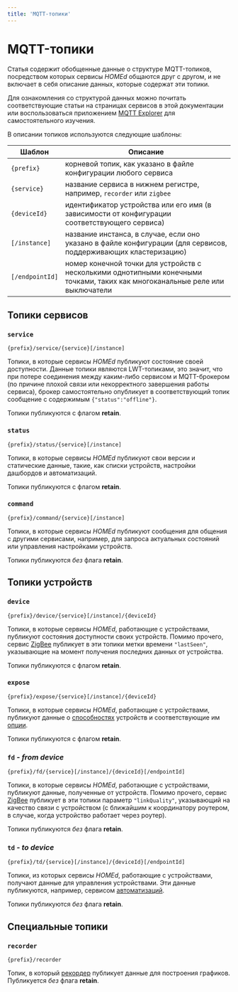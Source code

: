 ```yaml
---
title: 'MQTT-топики'
---
```


# MQTT-топики

Статья содержит обобщенные данные о структуре MQTT-топиков, посредством которых сервисы _HOMEd_ общаются друг с другом, и не включает в себя описание данных, которые содержат эти топики.

Для ознакомления со структурой данных можно почитать соответствующие статьи на страницах сервисов в этой документации или воспользоваться приложением [MQTT Explorer](http://mqtt-explorer.com) для самостоятельного изучения.

В описании топиков используются следующие шаблоны:

| Шаблон | Описание |
|--------|----------|
| `{prefix}`      | корневой топик, как указано в файле конфигурации любого сервиса |
| `{service}`     | название сервиса в нижнем регистре, например, `recorder` или `zigbee` |
| `{deviceId}`    | идентификатор устройства или его имя (в зависимости от конфигурации соответствующего сервиса) |
| `[/instance]`   | название инстанса, в случае, если оно указано в файле конфигурации (для сервисов, поддерживающих кластеризацию) |
| `[/endpointId]` | номер конечной точки для устройств с несколькими однотипными конечными точками, таких как многоканальные реле или выключатели |

## Топики сервисов

### `service`

```
{prefix}/service/{service}[/instance]
```

Топики, в которые сервисы _HOMEd_ публикуют состояние своей доступности. Данные топики являются LWT-топиками, это значит, что при потере соединения между каким-либо сервисом и MQTT-брокером (по причине плохой связи или некорректного завершения работы сервиса), брокер самостоятельно опубликует в соответствующий топик сообщение с содержимым `{"status":"offline"}`.

Топики публикуются с флагом __retain__.

### `status`

```
{prefix}/status/{service}[/instance]
```

Топики, в которые сервисы _HOMEd_ публикуют свои версии и статические данные, такие, как списки устройств, настройки дашбордов и автоматизаций.

Топики публикуются с флагом __retain__.

### `command`

```
{prefix}/command/{service}[/instance]
```

Топики, в которые сервисы _HOMEd_ публикуют сообщения для общения с другими сервисами, например, для запроса актуальных состояний или управления настройками устройств.

Топики публикуются _без_ флага __retain__.

## Топики устройств

### `device`

```
{prefix}/device/{service}[/instance]/{deviceId}
```

Топики, в которые сервисы _HOMEd_, работающие с устройствами, публикуют состояния доступности своих устройств. Помимо прочего, сервис [ZigBee](/zigbee/) публикует в эти топики метки времени `"lastSeen"`, указывающие на момент получения последних данных от устройства.

Топики публикуются с флагом __retain__.

### `expose`

```
{prefix}/expose/{service}[/instance]/{deviceId}
```

Топики, в которые сервисы _HOMEd_, работающие с устройствами, публикуют данные о [способностях](/common/exposes/) устройств и соответствующие им [опции](/common/options/).

Топики публикуются с флагом __retain__.

### `fd` _- from device_

```
{prefix}/fd/{service}[/instance]/{deviceId}[/endpointId]
```

Топики, в которые сервисы _HOMEd_, работающие с устройствами, публикуют данные, полученные от устройств. Помимо прочего, сервис [ZigBee](/zigbee/) публикует в эти топики параметр `"linkQuality"`, указывающий на качество связи с устройством (с ближайшим к координатору роутером, в случае, когда устройство работает через роутер).

Топики публикуются _без_ флага __retain__.

### `td` _- to device_

```
{prefix}/td/{service}[/instance]/{deviceId}[/endpointId]
```

Топики, из которых сервисы _HOMEd_, работающие с устройствами, получают данные для управления устройствами. Эти данные публикуются, например, сервисом [автоматизаций](/automation/).

Топики публикуются _без_ флага __retain__.

## Специальные топики

### `recorder`

```
{prefix}/recorder
```

Топик, в который [рекордер](/recorder/) публикует данные для построения графиков. Публикуется _без_ флага __retain__.
